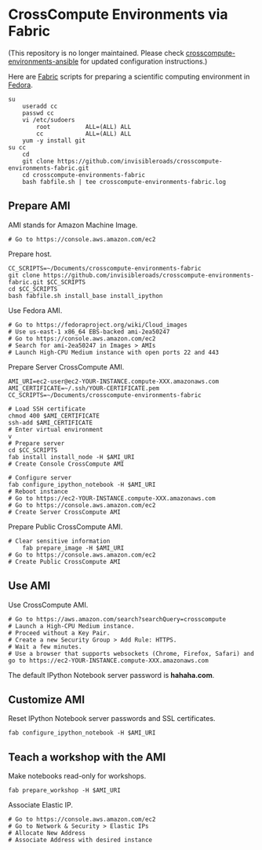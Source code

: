 CrossCompute Environments via Fabric
====================================
(This repository is no longer maintained. Please check [crosscompute-environments-ansible](https://github.com/invisibleroads/crosscompute-environments-ansible) for updated configuration instructions.)

Here are [Fabric](http://docs.fabfile.org) scripts for preparing a scientific computing environment in [Fedora](http://fedoraproject.org).

    su
        useradd cc
        passwd cc
        vi /etc/sudoers
            root          ALL=(ALL) ALL
            cc            ALL=(ALL) ALL
        yum -y install git
    su cc
        cd
        git clone https://github.com/invisibleroads/crosscompute-environments-fabric.git
        cd crosscompute-environments-fabric
        bash fabfile.sh | tee crosscompute-environments-fabric.log


Prepare AMI
-----------
AMI stands for Amazon Machine Image.

    # Go to https://console.aws.amazon.com/ec2

Prepare host.

    CC_SCRIPTS=~/Documents/crosscompute-environments-fabric
    git clone https://github.com/invisibleroads/crosscompute-environments-fabric.git $CC_SCRIPTS
    cd $CC_SCRIPTS
    bash fabfile.sh install_base install_ipython

Use Fedora AMI.

    # Go to https://fedoraproject.org/wiki/Cloud_images
    # Use us-east-1 x86_64 EBS-backed ami-2ea50247
    # Go to https://console.aws.amazon.com/ec2
    # Search for ami-2ea50247 in Images > AMIs
    # Launch High-CPU Medium instance with open ports 22 and 443

Prepare Server CrossCompute AMI.

    AMI_URI=ec2-user@ec2-YOUR-INSTANCE.compute-XXX.amazonaws.com
    AMI_CERTIFICATE=~/.ssh/YOUR-CERTIFICATE.pem
    CC_SCRIPTS=~/Documents/crosscompute-environments-fabric

    # Load SSH certificate
    chmod 400 $AMI_CERTIFICATE
    ssh-add $AMI_CERTIFICATE
    # Enter virtual environment
    v
    # Prepare server
    cd $CC_SCRIPTS
    fab install install_node -H $AMI_URI
    # Create Console CrossCompute AMI

    # Configure server
    fab configure_ipython_notebook -H $AMI_URI
    # Reboot instance
    # Go to https://ec2-YOUR-INSTANCE.compute-XXX.amazonaws.com
    # Go to https://console.aws.amazon.com/ec2
    # Create Server CrossCompute AMI

Prepare Public CrossCompute AMI.

    # Clear sensitive information
        fab prepare_image -H $AMI_URI
    # Go to https://console.aws.amazon.com/ec2
    # Create Public CrossCompute AMI


Use AMI
-------
Use CrossCompute AMI.

    # Go to https://aws.amazon.com/search?searchQuery=crosscompute
    # Launch a High-CPU Medium instance.
    # Proceed without a Key Pair.
    # Create a new Security Group > Add Rule: HTTPS.
    # Wait a few minutes.
    # Use a browser that supports websockets (Chrome, Firefox, Safari) and go to https://ec2-YOUR-INSTANCE.compute-XXX.amazonaws.com

The default IPython Notebook server password is <b>hahaha.com</b>.


Customize AMI
-------------
Reset IPython Notebook server passwords and SSL certificates.

    fab configure_ipython_notebook -H $AMI_URI


Teach a workshop with the AMI
-----------------------------
Make notebooks read-only for workshops.

    fab prepare_workshop -H $AMI_URI

Associate Elastic IP.

    # Go to https://console.aws.amazon.com/ec2
    # Go to Network & Security > Elastic IPs
    # Allocate New Address
    # Associate Address with desired instance

